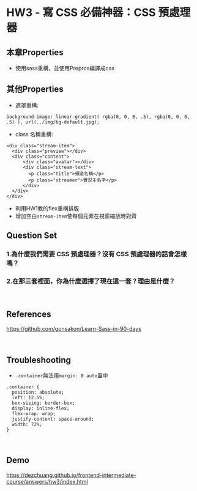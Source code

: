 
# HW3 - 寫 CSS 必備神器：CSS 預處理器

## 本章Properties
* 使用sass重構，並使用Prepros編譯成css

## 其他Properties
* 遮罩重構:

```
background-image: linear-gradient( rgba(0, 0, 0, .5), rgba(0, 0, 0, .5) ), url(../img/bg-default.jpg);
```

* class 名稱重構:

```
<div class="stream-item">
  <div class="preview"></div>
  <div class="content">
      <div class="avatar"></div>
      <div class="stream-text">
        <p class="title">頻道名稱</p>
        <p class="streamer">實況主名字</p>
      </div>
  </div>
</div>
```

* 利用HW1教的flex重構排版
* 增加空白`stream-item`使每個元素在視窗縮放時對齊


## Question Set

### 1.為什麼我們需要 CSS 預處理器？沒有 CSS 預處理器的話會怎樣嗎？
### 2.在那三套裡面，你為什麼選擇了現在這一套？理由是什麼？

<br>

## References
https://github.com/gonsakon/Learn-Sass-in-90-days


<br>

## Troubleshooting
* `.container`無法用`margin: 0 auto`置中

```
.container {
  position: absolute;
  left: 12.5%;
  box-sizing: border-box;
  display: inline-flex;
  flex-wrap: wrap;
  justify-content: space-around;
  width: 72%;
}
```


<br>

## Demo
https://dezchuang.github.io/frontend-intermediate-course/answers/hw3/index.html
